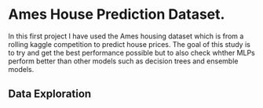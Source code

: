# Ames House Prediction Dataset.

In this first project I have used the Ames housing dataset which is from a rolling kaggle competition to predict house prices. The goal of this study is to try and get the best performance possible but to also check whther MLPs perform better than other models such as decision trees and ensemble models.

## Data Exploration
